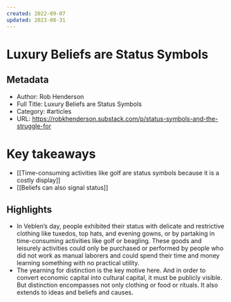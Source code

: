 ```yaml
---
created: 2022-09-07
updated: 2023-08-31
---
```

# Luxury Beliefs are Status Symbols

## Metadata
- Author: Rob Henderson
- Full Title: Luxury Beliefs are Status Symbols
- Category: #articles
- URL: https://robkhenderson.substack.com/p/status-symbols-and-the-struggle-for

# Key takeaways
- [[Time-consuming activities like golf are status symbols because it is a costly display]]
- [[Beliefs can also signal status]]

## Highlights
- In Veblen’s day, people exhibited their status with delicate and restrictive clothing like tuxedos, top hats, and evening gowns, or by partaking in time-consuming activities like golf or beagling. These goods and leisurely activities could only be purchased or performed by people who did not work as manual laborers and could spend their time and money learning something with no practical utility.
- The yearning for distinction is the key motive here. And in order to convert economic capital into cultural capital, it must be publicly visible. But distinction encompasses not only clothing or food or rituals. It also extends to ideas and beliefs and causes.
